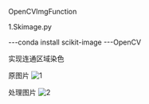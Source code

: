 
OpenCVImgFunction

1.Skimage.py

---conda install scikit-image
---OpenCV

  实现连通区域染色

  原图片
  ![1](https://user-images.githubusercontent.com/105043587/185605869-8f30404b-4346-4604-9963-388d6aa80b59.png)

  处理图片
  ![2](https://user-images.githubusercontent.com/105043587/185605910-fc9401ef-a2ed-4e23-b766-0828d86f1cf7.png)
